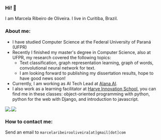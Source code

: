 ### Hi! 👋

I am Marcela Ribeiro de Oliveira. I live in Curitiba, Brazil.

### About me:

  - I have studied Computer Science at the Federal University of Paraná (UFPR)
 - Recently I finished my master's degree in Computer Science, also at UFPR, my research covered the following topics:
   - Text classification, graph representation learning,  graph of words, convolutional neural network for text.
   - I am looking forward to publishing my dissertation results, hope to have good news soon!
 - Currently, I am working as AI Tech Lead at [Alana AI](https://alana.ai/).
 - I also work as a learning facilitator at [Harve Innovation School](https://harve.com.br/), you can find me in these classes: object-oriented programming with python, python for the web with Django, and introduction to javascript.



<a href="https://github.com/mro15">
  <img align="center" src="https://github-readme-stats.vercel.app/api?username=mro15&show_icons=true&theme=tokyonight&count_private=true" />
</a>
<a href="https://github.com/mro15?tab=repositories">
  <img align="center" src="https://github-readme-stats.vercel.app/api/top-langs/?username=mro15&show_icons=true&theme=tokyonight&layout=compact&count_private=true" />
</a>

### How to contact me:


Send an email to `marcelaribeirooliveira[at]gmail[dot]com`
